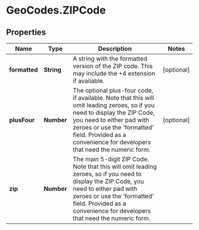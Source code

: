 # GeoCodes.ZIPCode

## Properties

Name | Type | Description | Notes
------------ | ------------- | ------------- | -------------
**formatted** | **String** | A string with the formatted version of the ZIP code. This may include the +4 extension if available. | [optional] 
**plusFour** | **Number** | The optional plus-four code, if available. Note that this will omit leading zeroes, so if you need to display the ZIP Code, you need to either pad with zeroes or use the &#39;formatted&#39; field. Provided as a convenience for developers that need the numeric form. | [optional] 
**zip** | **Number** | The main 5-digit ZIP Code. Note that this will omit leading zeroes, so if you need to display the ZIP Code, you need to either pad with zeroes or use the &#39;formatted&#39; field. Provided as a convenience for developers that need the numeric form. | 


